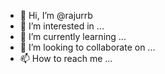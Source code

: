 - 👋 Hi, I’m @rajurrb
- 👀 I’m interested in ...
- 🌱 I’m currently learning ...
- 💞️ I’m looking to collaborate on ...
- 📫 How to reach me ...

<!---
rajurrb/rajurrb is a ✨ special ✨ repository because its `README.md` (this file) appears on your GitHub profile.
You can click the Preview link to take a look at your changes.
--->
